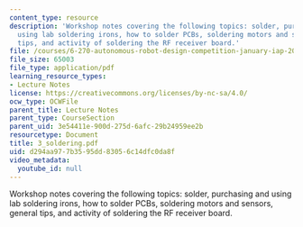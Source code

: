 ```yaml
---
content_type: resource
description: 'Workshop notes covering the following topics: solder, purchasing and
  using lab soldering irons, how to solder PCBs, soldering motors and sensors, general
  tips, and activity of soldering the RF receiver board.'
file: /courses/6-270-autonomous-robot-design-competition-january-iap-2005/d294aa977b3595dd83056c14dfc0da8f_3_soldering.pdf
file_size: 65003
file_type: application/pdf
learning_resource_types:
- Lecture Notes
license: https://creativecommons.org/licenses/by-nc-sa/4.0/
ocw_type: OCWFile
parent_title: Lecture Notes
parent_type: CourseSection
parent_uid: 3e54411e-900d-275d-6afc-29b24959ee2b
resourcetype: Document
title: 3_soldering.pdf
uid: d294aa97-7b35-95dd-8305-6c14dfc0da8f
video_metadata:
  youtube_id: null
---
```

Workshop notes covering the following topics: solder, purchasing and using lab soldering irons, how to solder PCBs, soldering motors and sensors, general tips, and activity of soldering the RF receiver board.